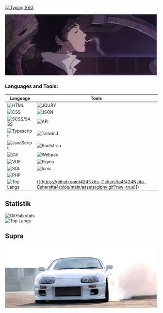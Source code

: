 
[![Typing SVG](https://readme-typing-svg.herokuapp.com?font=Roboto&duration=8000&pause=2000&color=F70000&center=true&vCenter=true&width=850&height=100&lines=Приветствую😊+на+своем+gitHub+профиле💥+Я+Junior+Frontend+Developer+из+Тирасполя🗾)](https://git.io/typing-svg)
 </br>
 
[![Header](https://github.com/424Nkita-Csharsfta4/424Nkita-Csharsfta4/blob/main/424Nkita-Csharsfta4-main/assets/1.gif)](https://vk.com/php1234python)


### Languages and Tools:

| Language      | Tools         |
| ------------- | ------------- |
| ![HTML](https://img.shields.io/badge/-HTML-ff8f19) | ![JQURY](https://img.shields.io/badge/-JQURY-76a5af)  |
| ![CSS](https://img.shields.io/badge/-CSS-2986cc) | ![JSON](https://img.shields.io/badge/-JSON-ffcd34)  |
| ![SCSS/SASS](https://img.shields.io/badge/-SCSS-c27ba0)  | ![API](https://img.shields.io/badge/-API-ffe599)  |
| ![Typescript](https://img.shields.io/badge/-TypeScript-6fa8dc)  | ![Tailwind](https://img.shields.io/badge/-Tailwind-6fa8dc) |
| ![JavaScript](https://img.shields.io/badge/-JavaScript-E9D54D)  | ![Bootstrap](https://img.shields.io/badge/-Bootstrap-c55df5) |
| ![C#](https://img.shields.io/badge/-Csharp-c55df5)  | ![Webpac](https://img.shields.io/badge/-Webpac-76a5af)  |
| ![VUE](https://img.shields.io/badge/-Vue-acf78b)  | ![Figma](https://img.shields.io/badge/-Figma-c27ba0)  |
| ![SQL](https://img.shields.io/badge/-SQL-bcbcbcc) | ![Ionic](https://img.shields.io/badge/-Ionic-6fa8dc)|
| ![PHP](https://img.shields.io/badge/-PHP-9fc5e8) |
| ![Top Langs](https://github-readme-stats.vercel.app/api/top-langs/?username=424Nkita-Csharsfta4&langs_count=8)|([(https://github.com/424Nkita-Csharsfta4/424Nkita-Csharsfta4/blob/main/assets/giphy.gif?raw=true)])|


## Statistik
![GitHub stats](https://github-readme-stats.vercel.app/api?username=424Nkita-Csharsfta4&show_icons=true&theme=radical)
</br>
![Top Langs](https://github-readme-stats.vercel.app/api/top-langs/?username=424Nkita-Csharsfta4&langs_count=8)






## Supra 
[![Footer](https://github.com/424Nkita-Csharsfta4/424Nkita-Csharsfta4/blob/main/assets/2.gif)](https://www.youtube.com/watch?v=H1OXCCpH_E4)
